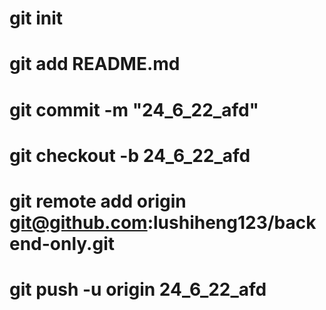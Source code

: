 # git init

# git add README.md

# git commit -m "24_6_22_afd"

# git checkout -b 24_6_22_afd

# git remote add origin git@github.com:lushiheng123/backend-only.git

# git push -u origin 24_6_22_afd

#

